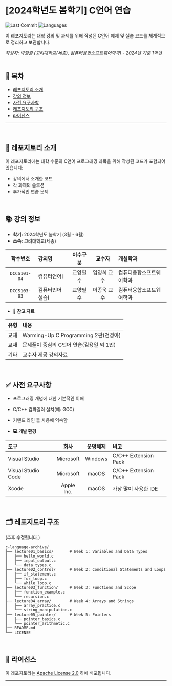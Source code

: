 # [2024학년도 봄학기] C언어 연습

![Last Commit](https://img.shields.io/github/last-commit/Choroning/24Spring_C-Practice)
![Languages](https://img.shields.io/github/languages/top/Choroning/24Spring_C-Practice)

이 레포지토리는 대학 강의 및 과제를 위해 작성된 C언어 예제 및 실습 코드를 체계적으로 정리하고 보관합니다. 

*작성자: 박철원 (고려대학교(세종), 컴퓨터융합소프트웨어학과) - 2024년 기준 1학년*
<br><br>

## 📑 목차

- [레포지토리 소개](#about-this-repository)
- [강의 정보](#course-information)
- [사전 요구사항](#prerequisites)
- [레포지토리 구조](#repository-structure)
- [라이선스](#license)

---


<br><a name="about-this-repository"></a>
## 📝 레포지토리 소개

이 레포지토리에는 대학 수준의 C언어 프로그래밍 과목을 위해 작성된 코드가 포함되어 있습니다:

- 강의에서 소개한 코드
- 각 과제의 솔루션
- 추가적인 연습 문제

<br><a name="course-information"></a>
## 📚 강의 정보

- **학기:** 2024학년도 봄학기 (3월 - 6월)
- **소속:** 고려대학교(세종)

|학수번호      |강의명    |이수구분|교수자|개설학과|
|:----------:|:-------|:----:|:------:|:----------------|
|`DCCS101-04`|컴퓨터언어Ⅰ|교양필수|임영희 교수|컴퓨터융합소프트웨어학과|
|`DCCS103-03`|컴퓨터언어실습Ⅰ|교양필수|이종욱 교수|컴퓨터융합소프트웨어학과|


- **📖 참고 자료**
  
| 유형 | 내용 |
|:----:|:---------|
|교재|Warming-Up C Programming 2판(천정아)|
|교재|문제풀이 중심의 C언어 연습(김용일 외 1인)|
|기타|교수자 제공 강의자료|

<br><a name="prerequisites"></a>
## ✅ 사전 요구사항

- 프로그래밍 개념에 대한 기본적인 이해
- C/C++ 컴파일러 설치(예: GCC)
- 커맨드 라인 툴 사용에 익숙함

- **💻 개발 환경**

| 도구 | 회사 |  운영체제  | 비고 |
|:-----|:-------:|:----:|:------|
|Visual Studio|Microsoft|Windows|C/C++ Extension Pack|
|Visual Studio Code|Microsoft|macOS|C/C++ Extension Pack|
|Xcode|Apple Inc.|macOS|가장 많이 사용한 IDE|

<br><a name="repository-structure"></a>
## 🗂 레포지토리 구조

(추후 수정됩니다.)
```plaintext
c-language-archive/
├── lecture01_basics/       # Week 1: Variables and Data Types
│   ├── hello_world.c
│   ├── input_output.c
│   └── data_types.c
├── lecture02_control/      # Week 2: Conditional Statements and Loops
│   ├── if_statement.c
│   ├── for_loop.c
│   └── while_loop.c
├── lecture03_function/     # Week 3: Functions and Scope
│   ├── function_example.c
│   └── recursion.c
├── lecture04_array/        # Week 4: Arrays and Strings
│   ├── array_practice.c
│   └── string_manipulation.c
├── lecture05_pointer/      # Week 5: Pointers
│   ├── pointer_basics.c
│   └── pointer_arithmetic.c
├── README.md
└── LICENSE
```

<br><a name="license"></a>
## 🤝 라이선스

이 레포지토리는 [Apache License 2.0](LICENSE) 하에 배포됩니다.

---
